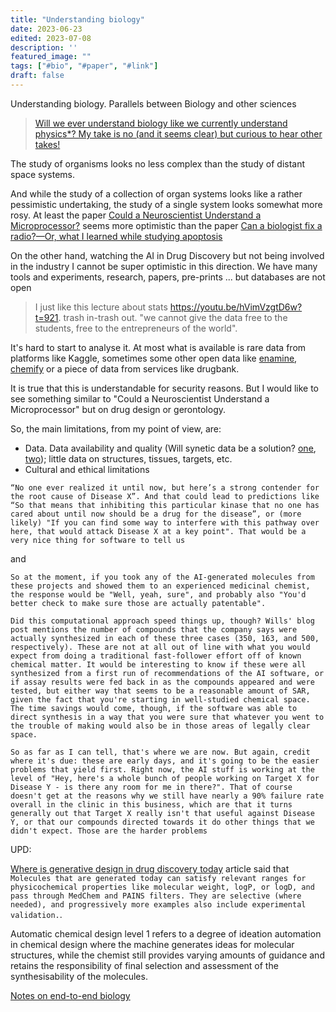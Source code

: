 ```yaml
---
title: "Understanding biology"
date: 2023-06-23
edited: 2023-07-08
description: ''
featured_image: ""
tags: ["#bio", "#paper", "#link"]
draft: false
---
```


Understanding biology. Parallels between Biology and other sciences

> [Will we ever understand biology like we currently understand physics*? My take is no (and it seems clear) but curious to hear other takes!](https://twitter.com/ArtirKel/status/1458188399328694274)

The study of organisms looks no less complex than the study of distant space systems.

And while the study of a collection of organ systems looks like a rather pessimistic undertaking, the study of a single system looks somewhat more rosy.
At least the paper [Could a Neuroscientist Understand a Microprocessor?](https://journals.plos.org/ploscompbiol/article?id=10.1371/journal.pcbi.1005268) seems more optimistic than the paper [Can a biologist fix a radio?—Or, what I learned while studying apoptosis](https://www.cell.com/cancer-cell/pdf/S1535-6108(02)00133-2.pdf)

On the other hand, watching the AI in Drug Discovery but not being involved in the industry I cannot be super optimistic in this direction.
We have many tools and experiments, research, papers, pre-prints ... but databases are not open

> I just like this lecture about stats https://youtu.be/hVimVzgtD6w?t=921. trash in-trash out. "we cannot give the data free to the students, free to the entrepreneurs of the world". 

It's hard to start to analyse it.
At most what is available is rare data from platforms like Kaggle, sometimes some other open data like [enamine](https://enamine.net/compound-collections/real-compounds/real-database), [chemify](https://www.chemify.io/) or a piece of data from services like drugbank.

It is true that this is understandable for security reasons. 
But I would like to see something similar to "Could a Neuroscientist Understand a Microprocessor" but on drug design or gerontology. 

So, the main limitations, from my point of view, are:
* Data. Data availability and quality (Will synetic data be a solution? [one](https://arxiv.org/abs/1906.05221), [two](https://arxiv.org/abs/2004.14308)); little data on structures, tissues, targets, etc.
* Cultural and ethical limitations

`“No one ever realized it until now, but here’s a strong contender for the root cause of Disease X”. And that could lead to predictions like “So that means that inhibiting this particular kinase that no one has cared about until now should be a drug for the disease”, or (more likely) "If you can find some way to interfere with this pathway over here, that would attack Disease X at a key point". That would be a very nice thing for software to tell us`

and

`So at the moment, if you took any of the AI-generated molecules from these projects and showed them to an experienced medicinal chemist, the response would be "Well, yeah, sure", and probably also "You'd better check to make sure those are actually patentable". `

`Did this computational approach speed things up, though? Wills' blog post mentions the number of compounds that the company says were actually synthesized in each of these three cases (350, 163, and 500, respectively). These are not at all out of line with what you would expect from doing a traditional fast-follower effort off of known chemical matter. It would be interesting to know if these were all synthesized from a first run of recommendations of the AI software, or if assay results were fed back in as the compounds appeared and were tested, but either way that seems to be a reasonable amount of SAR, given the fact that you're starting in well-studied chemical space. The time savings would come, though, if the software was able to direct synthesis in a way that you were sure that whatever you went to the trouble of making would also be in those areas of legally clear space.`

`So as far as I can tell, that's where we are now. But again, credit where it's due: these are early days, and it's going to be the easier problems that yield first. Right now, the AI stuff is working at the level of "Hey, here's a whole bunch of people working on Target X for Disease Y - is there any room for me in there?". That of course doesn't get at the reasons why we still have nearly a 90% failure rate overall in the clinic in this business, which are that it turns generally out that Target X really isn't that useful against Disease Y, or that our compounds directed towards it do other things that we didn't expect. Those are the harder problems
`

UPD:

[Where is generative design in drug discovery today](https://medium.com/@leowossnig/where-is-generative-design-in-drug-discovery-today-7234945177cf) article said that `Molecules that are generated today can satisfy relevant ranges for physicochemical properties like molecular weight, logP, or logD, and pass through MedChem and PAINS filters. They are selective (where needed), and progressively more examples also include experimental validation.`.

Automatic chemical design level 1 refers to a degree of ideation automation in chemical design where the machine generates ideas for molecular structures, while the chemist still provides varying amounts of guidance and retains the responsibility of final selection and assessment of the synthesisability of the molecules.


[Notes on end-to-end biology](https://nintil.com/biology-llms)
